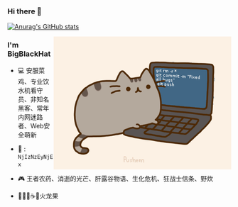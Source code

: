 ### Hi there 👋

[![Anurag's GitHub stats](https://github-readme-stats.vercel.app/api?username=bigblackhat&theme=gruvbox)](https://github.com/bigblackhat/github-readme-stats)

<img align="right" alt="GIF" src="IMG/pusheencode.gif" />

### I'm BigBlackHat

* 💻 安服菜鸡、专业饮水机看守员、非知名黑客、常年内网迷路者、Web安全萌新

* 🐧 : ``NjIzNzEyNjEx``

* 🎮 王者农药、消逝的光芒、肝露谷物语、生化危机、狂战士信条、野炊  

* 🍜🍕🍟☕️🍗火龙果
<!-- 
[![Top Langs](https://github-readme-stats.vercel.app/api/top-langs/?username=bigblackhat&layout=compact&hide=html)](https://github.com/bigblackhat/github-readme-stats)
 -->

<!--
**bigblackhat/bigblackhat** is a ✨ _special_ ✨ repository because its `README.md` (this file) appears on your GitHub profile.

Here are some ideas to get you started:

- 🔭 I’m currently working on ...
- 🌱 I’m currently learning ...
- 👯 I’m looking to collaborate on ...
- 🤔 I’m looking for help with ...
- 💬 Ask me about ...
- 📫 How to reach me: ...
- 😄 Pronouns: ...
- ⚡ Fun fact: ...
-->
